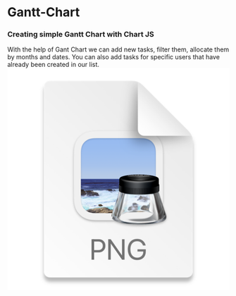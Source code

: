 # Gantt-Chart
### Creating simple Gantt Chart with Chart JS
 With the help of Gant Chart we can add new tasks, filter them, allocate them by months and dates. You can also add tasks for specific users that have already been created in our list.
![img.png](img.png)